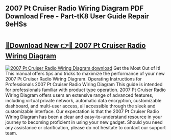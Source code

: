## 2007 Pt Cruiser Radio Wiring Diagram PDF Download Free - Part-tK8 User Guide Repair 9eHSs

# <h2><a href="http://dfur9fb.blite.top/?on=2007+Pt+Cruiser+Radio+Wiring+Diagram">🔗Download New 👉🔴 2007 Pt Cruiser Radio Wiring Diagram</a></h2>

[![2007 Pt Cruiser Radio Wiring Diagram download](https://i.imgur.com/lujVjoI.png)](http://dfur9fb.blite.top/?on=2007+Pt+Cruiser+Radio+Wiring+Diagram)
Get the Most Out of It! This manual offers tips and tricks to maximize the performance of your new 2007 Pt Cruiser Radio Wiring Diagram. Operating Instructions for Professionals 2007 Pt Cruiser Radio Wiring Diagram This guide is intended for professionals familiar with product type operation. 2007 Pt Cruiser Radio Wiring Diagram offers users an extensive range of advanced features, including virtual private network, automatic data encryption, customizable dashboard, and multi-user access, all accessible through the sleek and customizable interface. Our expectation is that the 2007 Pt Cruiser Radio Wiring Diagram has been a clear and easy-to-understand resource in your journey to becoming proficient in using your new gadget. Should you need any assistance or clarification, please do not hesitate to contact our support team.
